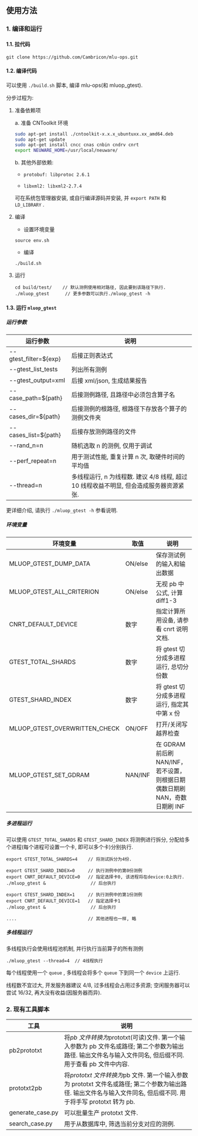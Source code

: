 ## 使用方法

### 1. 编译和运行

#### 1.1. 拉代码

```
git clone https://github.com/Cambricon/mlu-ops.git
```

#### 1.2. 编译代码

可以使用 `./build.sh` 脚本, 编译 mlu-ops(和 mluop_gtest).

分步过程为:

1. 准备依赖项

   a. 准备 CNToolkit 环境

   ```sh
   sudo apt-get install ./cntoolkit-x.x.x_ubuntuxx.xx_amd64.deb
   sudo apt-get update
   sudo apt-get install cncc cnas cnbin cndrv cnrt
   export NEUWARE_HOME=/usr/local/neuware/
   ```

   b. 其他外部依赖:

   - `protobuf: libprotoc 2.6.1`

   - `libxml2: libxml2-2.7.4`

   可在系统包管理器安装, 或自行编译源码并安装, 并 `export PATH` 和 `LD_LIBRARY` .

2. 编译

   - 设置环境变量

   ```
   source env.sh
   ```

   - 编译

   ```
   ./build.sh
   ```

3. 运行

   ```
   cd build/test/    // 默认测例使用相对路径, 因此要到该路径下执行.
   ./mluop_gtest      // 更多参数可以执行./mluop_gtest -h
   ```

#### 1.3. 运行 `mluop_gtest`

##### 运行参数

| 运行参数              | 说明                                                                                   |
| --------------------- | -------------------------------------------------------------------------------------- |
| --gtest_filter=${exp} | 后接正则表达式                                                                         |
| --gtest_list_tests    | 列出所有测例                                                                           |
| --gtest_output=xml    | 后接 xml/json, 生成结果报告                                                            |
| --case_path=${path}   | 后接测例路径, 且路径中必须包含算子名                                                   |
| --cases_dir=${path}   | 后接测例的根路径, 根路径下存放各个算子的测例文件夹                                     |
| --cases_list=${path}  | 后接存放测例路径的文件                                                                 |
| --rand_n=n            | 随机选取 n 的测例, 仅用于调试                                                          |
| --perf_repeat=n       | 用于测试性能, 重复计算 n 次, 取硬件时间的平均值                                        |
| --thread=n            | 多线程运行, n 为线程数. 建议 4/8 线程, 超过 10 线程收益不明显, 但会造成服务器资源紧张. |

更详细介绍, 请执行 `./mluop_gtest -h` 参看说明.

##### 环境变量

| 环境变量                      | 取值    | 说明                                                                        |
| ----------------------------- | ------- | --------------------------------------------------------------------------- |
| MLUOP_GTEST_DUMP_DATA         | ON/else | 保存测试例的输入和输出数据                                                  |
| MLUOP_GTEST_ALL_CRITERION     | ON/else | 无视 pb 中公式, 计算 diff1-3                                                |
| CNRT_DEFAULT_DEVICE           | 数字    | 指定计算所用设备, 请参看 cnrt 说明文档.                                     |
| GTEST_TOTAL_SHARDS            | 数字    | 将 gtest 切分成多进程运行, 总切分份数                                       |
| GTEST_SHARD_INDEX             | 数字    | 将 gtest 切分成多进程运行, 指定其中第 x 份                                  |
| MLUOP_GTEST_OVERWRITTEN_CHECK | ON/OFF  | 打开/关闭写越界检查                                                         |
| MLUOP_GTEST_SET_GDRAM         | NAN/INF | 在 GDRAM 前后刷 NAN/INF，若不设置，则根据日期偶数日期刷 NAN，奇数日期刷 INF |

##### 多进程运行

可以使用 `GTEST_TOTAL_SHARDS` 和 `GTEST_SHARD_INDEX` 将测例进行拆分, 分配给多个进程(每个进程可设置一个卡, 即可以多个卡)分别执行.

```
export GTEST_TOTAL_SHARDS=4    // 将测试拆分为4份.

export GTEST_SHARD_INDEX=0     // 执行测例中的第0份测例
export CNRT_DEFAULT_DEVICE=0   // 指定选择卡0, 该进程将在device:0上执行.
./mluop_gtest &                 // 后台执行

export GTEST_SHARD_INDEX=1     // 执行测例中的第1份测例
export CNRT_DEFAULT_DEVICE=1   // 指定选择卡1
./mluop_gtest &                 // 后台执行

....                           // 其他进程也一样, 略
```

##### 多线程运行

多线程执行会使用线程池机制, 并行执行当前算子的所有测例

```
./mluop_gtest --thread=4  // 4线程执行
```

每个线程使用一个 `queue` , 多线程会将多个 `queue` 下到同一个 `device` 上运行.

线程数不宜过大, 开发服务器建议 4/8, 过多线程会占用过多资源; 空闲服务器可以尝试 16/32, 再大没有收益(因服务器而异).

### 2. 现有工具脚本

| 工具             | 说明                                                                                                                                                             |
| ---------------- | ---------------------------------------------------------------------------------------------------------------------------------------------------------------- |
| pb2prototxt      | 将*pb 文件转换为*prototxt(可读)文件. 第一个输入参数为 pb 文件名或路径; 第二个参数为输出路径. 输出文件名与输入文件同名, 但后缀不同. 用于查看 pb 文件中内容.       |
| prototxt2pb      | 将*prototxt 文件转换为*pb 文件. 第一个输入参数为 prototxt 文件名或路径; 第二个参数为输出路径. 输出文件名与输入文件同名, 但后缀不同. 用于将手写 prototxt 转为 pb. |
| generate_case.py | 可以批量生产 prototxt 文件.                                                                                                                                      |
| search_case.py   | 用于从数据库中, 筛选当前分支对应的测例.                                                                                                                          |

